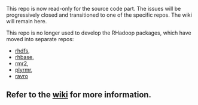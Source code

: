 This repo is now read-only for the source code part. The issues will be progressively closed and transitioned to one of the specific repos. The wiki will remain here.


This repo is no longer used to develop the RHadoop packages, which have moved into separate repos: 
+ [rhdfs](https://github.com/RevolutionAnalytics/rhdfs), 
+ [rhbase](https://github.com/RevolutionAnalytics/rhbase), 
+ [rmr2](https://github.com/RevolutionAnalytics/rmr2), 
+ [plyrmr](https://github.com/RevolutionAnalytics/plyrmr),
+ [ravro](https://github.com/RevolutionAnalytics/RHadoop/wiki/user%3Eravro%3EHome)

## Refer to the [wiki](https://github.com/RevolutionAnalytics/RHadoop/wiki) for more information. 
